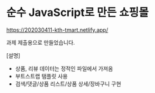 # 순수 JavaScript로 만든 쇼핑몰

https://202030411-kth-tmart.netlify.app/

과제 제출용으로 만들었습니다.  

[설명]  
<ul>
  <li>상품, 리뷰 데이터는 정적인 파일에서 가져옴</li>
  <li>부트스트랩 탬플릿 사용</li>
  <li>검색/댓글/상품 리스트/상품 상세/장바구니 구현</li>
</ul>











